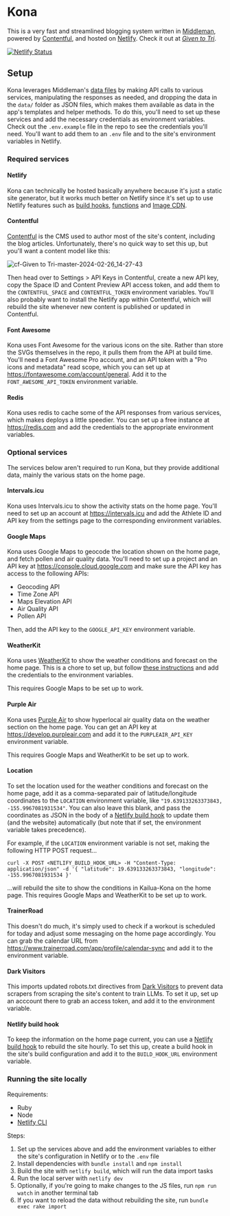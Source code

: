 # Kona

This is a very fast and streamlined blogging system written in [Middleman](https://middlemanapp.com/), powered by [Contentful](https://www.contentful.com/), and hosted on [Netlify](https://www.netlify.com/). Check it out at *[Given to Tri](https://www.giventotri.com/)*.

[![Netlify Status](https://api.netlify.com/api/v1/badges/f87f4e00-a5a5-436d-b6df-a3628c3fb919/deploy-status)](https://app.netlify.com/sites/giventotri/deploys)

## Setup

Kona leverages Middleman's [data files](https://middlemanapp.com/advanced/data-files/) by making API calls to various services, manipulating the responses as needed, and dropping the data in the `data/` folder as JSON files, which makes them available as data in the app's templates and helper methods. To do this, you'll need to set up these services and add the necessary credentials as environment variables. Check out the `.env.example` file in the repo to see the credentials you'll need. You'll want to add them to an `.env` file and to the site's environment variables in Netlify.

### Required services

#### Netlify

Kona can technically be hosted basically anywhere because it's just a static site generator, but it works much better on Netlify since it's set up to use Netlify features such as [build hooks](https://docs.netlify.com/configure-builds/build-hooks/), [functions](https://docs.netlify.com/functions/overview/) and [Image CDN](https://docs.netlify.com/image-cdn/overview/).

#### Contentful

[Contentful](https://www.contentful.com/) is the CMS used to author most of the site's content, including the blog articles. Unfortunately, there's no quick way to set this up, but you'll want a content model like this:

![cf-Given to Tri-master-2024-02-26_14-27-43](https://github.com/gesteves/kona/assets/6379/02191523-7786-4b36-860e-a00671938e1e)

Then head over to Settings > API Keys in Contentful, create a new API key, copy the Space ID and Content Preview API access token, and add them to the `CONTENTFUL_SPACE` and `CONTENTFUL_TOKEN` environment variables. You'll also probably want to install the Netlify app within Contentful, which will rebuild the site whenever new content is published or updated in Contentful.

#### Font Awesome

Kona uses Font Awesome for the various icons on the site. Rather than store the SVGs themselves in the repo, it pulls them from the API at build time. You'll need a Font Awesome Pro account, and an API token with a "Pro icons and metadata" read scope, which you can set up at https://fontawesome.com/account/general. Add it to the `FONT_AWESOME_API_TOKEN` environment variable.

#### Redis

Kona uses redis to cache some of the API responses from various services, which makes deploys a little speedier. You can set up a free instance at https://redis.com and add the credentials to the appropriate environment variables.

### Optional services

The services below aren't required to run Kona, but they provide additional data, mainly the various stats on the home page.

#### Intervals.icu

Kona uses Intervals.icu to show the activity stats on the home page. You'll need to set up an account at https://intervals.icu and add the Athlete ID and API key from the settings page to the corresponding environment variables.

#### Google Maps

Kona uses Google Maps to geocode the location shown on the home page, and fetch pollen and air quality data. You'll need to set up a project and an API key at https://console.cloud.google.com and make sure the API key has access to the following APIs: 

* Geocoding API
* Time Zone API
* Maps Elevation API
* Air Quality API
* Pollen API

Then, add the API key to the `GOOGLE_API_KEY` environment variable.

#### WeatherKit

Kona uses [WeatherKit](https://developer.apple.com/weatherkit/) to show the weather conditions and forecast on the home page. This is a chore to set up, but follow [these instructions](https://developer.apple.com/documentation/weatherkitrestapi/request_authentication_for_weatherkit_rest_api) and add the credentials to the environment variables.

This requires Google Maps to be set up to work.

#### Purple Air

Kona uses [Purple Air](https://www2.purpleair.com/) to show hyperlocal air quality data on the weather section on the home page. You can get an API key at https://develop.purpleair.com and add it to the `PURPLEAIR_API_KEY` environment variable.

This requires Google Maps and WeatherKit to be set up to work.

#### Location

To set the location used for the weather conditions and forecast on the home page, add it as a comma-separated pair of latitude/longitude coordinates to the `LOCATION` environment variable, like `"19.639133263373843, -155.9967081931534"`. You can also leave this blank, and pass the coordinates as JSON in the body of a [Netlify build hook](https://docs.netlify.com/configure-builds/build-hooks/) to update them (and the website) automatically (but note that if set, the environment variable takes precedence).

For example, if the `LOCATION` environment variable is not set, making the following HTTP POST request...

```
curl -X POST <NETLIFY_BUILD_HOOK_URL> -H "Content-Type: application/json" -d '{ "latitude": 19.639133263373843, "longitude": -155.9967081931534 }'
```

...will rebuild the site to show the conditions in Kailua-Kona on the home page. This requires Google Maps and WeatherKit to be set up to work.

#### TrainerRoad

This doesn't do much, it's simply used to check if a workout is scheduled for today and adjust some messaging on the home page accordingly. You can grab the calendar URL from https://www.trainerroad.com/app/profile/calendar-sync and add it to the environment variable.

#### Dark Visitors

This imports updated robots.txt directives from [Dark Visitors](https://darkvisitors.com/) to prevent data scrapers from scraping the site's content to train LLMs. To set it up, set up an acccount there to grab an access token, and add it to the environment variable.

#### Netlify build hook

To keep the information on the home page current, you can use a [Netlify build hook](https://docs.netlify.com/configure-builds/build-hooks/) to rebuild the site hourly. To set this up, create a build hook in the site's build configuration and add it to the `BUILD_HOOK_URL` environment variable.

### Running the site locally

Requirements:

* Ruby
* Node
* [Netlify CLI](https://docs.netlify.com/cli/get-started/)

Steps:

1. Set up the services above and add the environment variables to either the site's configuration in Netlify or to the `.env` file
2. Install dependencies with `bundle install` and `npm install`
4. Build the site with `netlify build`, which will run the data import tasks
5. Run the local server with `netlify dev`
6. Optionally, if you're going to make changes to the JS files, run `npm run watch` in another terminal tab
7. If you want to reload the data without rebuilding the site, run `bundle exec rake import`
